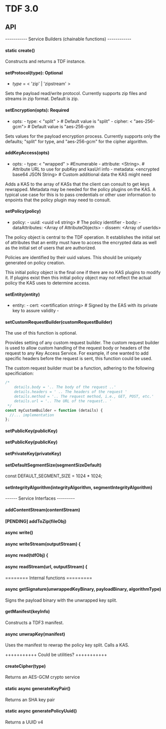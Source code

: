 # TDF 3.0

## API

----------- Service Builders (chainable functions) ------------

#### static create()

Constructs and returns a TDF instance.

#### setProtocol(type): Optional

- _type_ = \< 'zip' | 'zipstream' >

Sets the payload read/write protocol. Currently supports zip files and streams in zip format.
Default is zip.

#### setEncryption(opts): Required

- opts: - type: \< "split" > # Default value is "split" - cipher: \< "aes-256-gcm"> # Default value
  is "aes-256-gcm

Sets values for the payload encryption process. Currently supports only the defaults; "split" for
type, and "aes-256-gcm" for the cipher algorithm.

#### addKeyAccess(opts)

- opts: - type: \< "wrapped" > #Enumerable - attribute: \<String>. # Attribute URL to use for pubKey
  and kasUrl info - metadata: \<encrypted base64 JSON String> # Custom additional data the KAS might
  need

Adds a KAS to the array of KASs that the client can consult to get keys rewrapped. Metadata may be
needed for the policy plugins on the KAS. A typical use case for this is to pass credentials or
other user information to enpoints that the policy plugin may need to consult.

#### setPolicy(policy)

- policy: - uuid: \<uuid v4 string> # The policy identifier - body: - dataAttributes: \<Array of
  AttributeObjects> - dissem: \<Array of userIds>

The policy object is central to the TDF operation. It establishes the initial set of attributes that
an entity must have to access the encrypted data as well as the initial set of users that are
authorized.

Policies are identified by their uuid values. This should be uniquely generated on policy creation.

This initial policy object is the final one if there are no KAS plugins to modify it. If plugins
exist then this initial policy object may not reflect the actual policy the KAS uses to determine
access.

#### setEntity(entity)

- entity: - cert: \<certification string> # Signed by the EAS with its private key to assure
  validity -

#### setCustomRequestBuilder(customRequestBuilder)

The use of this function is optional.

Provides setting of any custom request builder. The custom request builder is used to allow custom
handling of the request body or headers of the request to any Key Access Service. For example, if
one wanted to add specific headers before the request is sent, this function could be used.

The custom request builder must be a function, adhering to the following specificiation:

```javascript
/*
	details.body = '.. The body of the request ..'
	details.headers = ' .. The headers of the request '
	details.method = '.. The request method, i.e., GET, POST, etc.'
	details.url = '.. The URL of the request.. '
 */
const myCustomBuilder = function (details) {
  //... implementation
};
```

#### setPublicKey(publicKey)

#### setPublicKey(publicKey)

#### setPrivateKey(privateKey)

#### setDefaultSegmentSize(segmentSizeDefault)

const DEFAULT_SEGMENT_SIZE = 1024 \* 1024;

#### setIntegrityAlgorithm(integrityAlgorithm, segmentIntegrityAlgorithm)

------ Service Interfaces ---------

#### addContentStream(contentStream)

#### [PENDING] addToZip(fileObj)

#### async write()

#### async writeStream(outputStream) {

#### async read(tdfObj) {

#### async readStream(url, outputStream) {

======== Internal functions =========

#### async getSignature(unwrappedKeyBinary, payloadBinary, algorithmType)

Signs the payload binary with the unwrapped key split.

#### getManifest(keyInfo)

Constructs a TDF3 manifest.

#### async unwrapKey(manifest)

Uses the manifest to rewrap the policy key split. Calls a KAS.

+++++++++++ Could be utilities? +++++++++++

#### createCipher(type)

Returns an AES-GCM crypto service

#### static async generateKeyPair()

Returns an SHA key pair

#### static async generatePolicyUuid()

Returns a UUID v4
